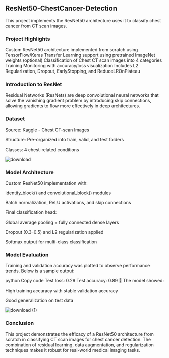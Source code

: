 ## ResNet50-ChestCancer-Detection
This project implements the ResNet50 architecture uses it to classify chest cancer from CT scan images. 

### Project Highlights
 Custom ResNet50 architecture implemented from scratch using TensorFlow/Keras
 Transfer Learning support using pretrained ImageNet weights (optional)
 Classification of Chest CT scan images into 4 categories
 Training Monitoring with accuracy/loss visualization
 Includes L2 Regularization, Dropout, EarlyStopping, and ReduceLROnPlateau

### Introduction to ResNet
Residual Networks (ResNets) are deep convolutional neural networks that solve the vanishing gradient problem by introducing skip connections, allowing gradients to flow more effectively in deep architectures.

### Dataset
Source: Kaggle - Chest CT-scan Images

Structure: Pre-organized into train, valid, and test folders

Classes: 4 chest-related conditions

![download](https://github.com/user-attachments/assets/aa59085c-9ec2-4043-ae61-8f0d70f20d0e)


### Model Architecture
Custom ResNet50 implementation with:

identity_block() and convolutional_block() modules

Batch normalization, ReLU activations, and skip connections

Final classification head:

Global average pooling + fully connected dense layers

Dropout (0.3–0.5) and L2 regularization applied

Softmax output for multi-class classification

### Model Evaluation
Training and validation accuracy was plotted to observe performance trends. Below is a sample output:

python
Copy code
Test loss: 0.29
Test accuracy: 0.89
📌 The model showed:

High training accuracy with stable validation accuracy

Good generalization on test data

![download (1)](https://github.com/user-attachments/assets/021b9da8-7607-45fa-a228-033a508988df)


### Conclusion
This project demonstrates the efficacy of a ResNet50 architecture from scratch in classifying CT scan images for chest cancer detection. The combination of residual learning, data augmentation, and regularization techniques makes it robust for real-world medical imaging tasks.
